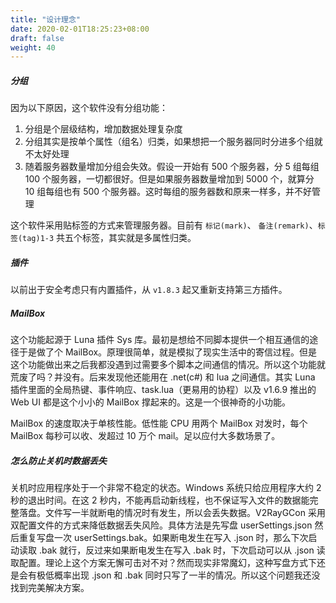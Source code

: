 ```yaml
---
title: "设计理念"
date: 2020-02-01T18:25:23+08:00
draft: false
weight: 40
---
```


##### 分组
因为以下原因，这个软件没有分组功能：  
 1. 分组是个层级结构，增加数据处理复杂度  
 2. 分组其实是按单个属性（组名）归类，如果想把一个服务器同时分进多个组就不太好处理  
 3. 随着服务器数量增加分组会失效。假设一开始有 500 个服务器，分 5 组每组 100 个服务器，一切都很好。但是如果服务器数量增加到 5000 个，就算分 10 组每组也有 500 个服务器。这时每组的服务器数和原来一样多，并不好管理  

这个软件采用贴标签的方式来管理服务器。目前有 `标记(mark)`、 `备注(remark)`、`标签(tag)1-3` 共五个标签，其实就是多属性归类。  

##### 插件
以前出于安全考虑只有内置插件，从 `v1.8.3` 起又重新支持第三方插件。  

##### MailBox
这个功能起源于 Luna 插件 Sys 库。最初是想给不同脚本提供一个相互通信的途径于是做了个 MailBox。原理很简单，就是模拟了现实生活中的寄信过程。但是这个功能做出来之后我都没遇到过需要多个脚本之间通信的情况。所以这个功能就荒废了吗？并没有。后来发现他还能用在 .net(c#) 和 lua 之间通信。其实 Luna 插件里面的全局热键、事件响应、task.lua（更易用的协程）以及 v1.6.9 推出的 Web UI 都是这个小小的 MailBox 撑起来的。这是一个很神奇的小功能。  

MailBox 的速度取决于单核性能。低性能 CPU 用两个 MailBox 对发时，每个 MailBox 每秒可以收、发超过 10 万个 mail。足以应付大多数场景了。  

##### 怎么防止关机时数据丢失
关机时应用程序处于一个非常不稳定的状态。Windows 系统只给应用程序大约 2 秒的退出时间。在这 2 秒内，不能再启动新线程，也不保证写入文件的数据能完整落盘。文件写一半就断电的情况时有发生，所以会丢失数据。V2RayGCon 采用双配置文件的方式来降低数据丢失风险。具体方法是先写盘 userSettings.json 然后重复写盘一次 userSettings.bak。如果断电发生在写入 .json 时，那么下次启动读取 .bak 就行，反过来如果断电发生在写入 .bak 时，下次启动可以从 .json 读取配置。理论上这个方案无懈可击对不对？然而现实非常魔幻，这种写盘方式下还是会有极低概率出现 .json 和 .bak 同时只写了一半的情况。所以这个问题我还没找到完美解决方案。  
